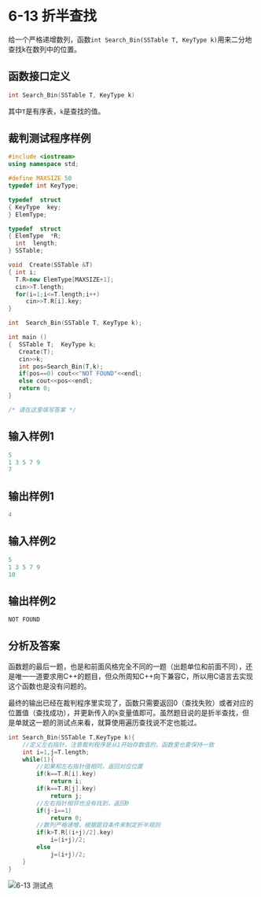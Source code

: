 # 6-13 折半查找

给一个严格递增数列，函数`int Search_Bin(SSTable T, KeyType k)`用来二分地查找k在数列中的位置。

## 函数接口定义

```c
int Search_Bin(SSTable T, KeyType k)
```

其中`T`是有序表，`k`是查找的值。

## 裁判测试程序样例

```c++
#include <iostream>
using namespace std;

#define MAXSIZE 50
typedef int KeyType;

typedef  struct                     
{ KeyType  key;                                             
} ElemType;  

typedef  struct
{ ElemType  *R; 
  int  length;
} SSTable;                      

void  Create(SSTable &T)
{ int i;
  T.R=new ElemType[MAXSIZE+1];
  cin>>T.length;
  for(i=1;i<=T.length;i++)
     cin>>T.R[i].key;   
}

int  Search_Bin(SSTable T, KeyType k);

int main () 
{  SSTable T;  KeyType k;
   Create(T);
   cin>>k;
   int pos=Search_Bin(T,k);
   if(pos==0) cout<<"NOT FOUND"<<endl;
   else cout<<pos<<endl;
   return 0;
}

/* 请在这里填写答案 */
```

## 输入样例1

```c
5
1 3 5 7 9
7
```

## 输出样例1

```c
4
```

## 输入样例2

```c
5
1 3 5 7 9
10
```

## 输出样例2

```c
NOT FOUND
```

## 分析及答案

函数题的最后一题，也是和前面风格完全不同的一题（出题单位和前面不同），还是唯一一道要求用C++的题目，但众所周知C++向下兼容C，所以用C语言去实现这个函数也是没有问题的。

最终的输出已经在裁判程序里实现了，函数只需要返回0（查找失败）或者对应的位置值（查找成功），并更新传入的`k`变量值即可。虽然题目说的是折半查找，但是单就这一题的测试点来看，就算使用遍历查找说不定也能过。

```c
int Search_Bin(SSTable T,KeyType k){
    //定义左右指针，注意裁判程序是从1开始存数值的，函数里也要保持一致
    int i=1,j=T.length;
    while(1){
        //如果和左右指针值相同，返回对应位置
        if(k==T.R[i].key)
            return i;
        if(k==T.R[j].key)
            return j;
        //左右指针相邻也没有找到，返回0
        if(j-i==1)
            return 0;
        //数列严格递增，根据题目条件来制定折半规则
        if(k>T.R[(i+j)/2].key)
            i=(i+j)/2;
        else
            j=(i+j)/2;
    }
}
```

![6-13 测试点](https://picb.waku.icu/picb/2024/05/11/202405111134859.png)